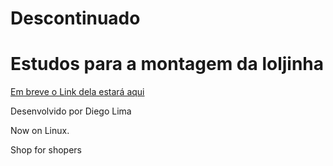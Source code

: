 
# Descontinuado
# Estudos para a montagem da loljinha
[Em breve o Link dela estará aqui](https://loljinha.com.br)

Desenvolvido por Diego Lima

Now on Linux.

Shop for shopers
